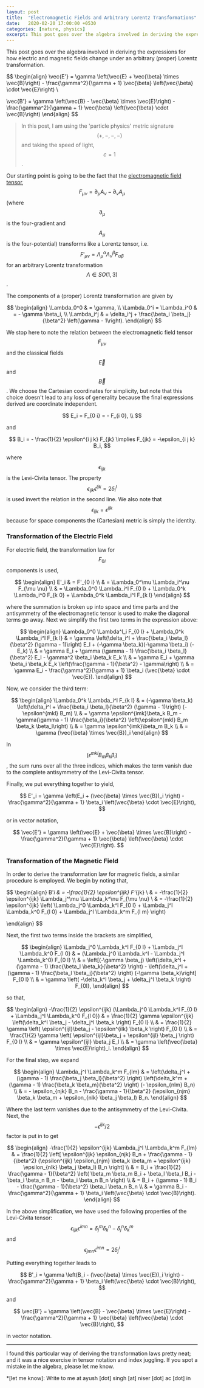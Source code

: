 ```yaml
---
layout: post
title:  "Electromagnetic Fields and Arbitrary Lorentz Transformations"
date:   2020-02-20 17:00:00 +0530
categories: [nature, physics]
excerpt: This post goes over the algebra involved in deriving the expressions of electric and magnetic fields under the most general Lorentz transformation. I could not find this anywhere else on the internet.
---
```


This post goes over the algebra involved in deriving the expressions for how
electric and magnetic fields change under an arbitrary (proper) Lorentz
transformation.

$$
\begin{align}
  \vec{E'} = \gamma \left(\vec{E} + \vec{\beta} \times \vec{B}\right)
    - \frac{\gamma^2}{\gamma + 1} 
        \vec{\beta} \left(\vec{\beta} \cdot \vec{E}\right) \\

  \vec{B'} = \gamma \left(\vec{B} - \vec{\beta} \times \vec{E}\right)
    - \frac{\gamma^2}{\gamma + 1} 
        \vec{\beta} \left(\vec{\beta} \cdot \vec{B}\right)
\end{align}
$$

>In this post, I am using the 'particle physics' metric signature 
>$$(+, -, -, -)$$ and taking the speed of light, $$c = 1$$.

Our starting point is going to be the fact that the 
[electromagnetic field tensor](https://en.wikipedia.org/wiki/Electromagnetic_tensor), 
$$ F_{\mu \nu} = \partial_\mu A_\nu - \partial_\nu A_\mu $$ 
(where $$\partial_\mu$$ is the four-gradient and $$A_\mu$$ is the
four-potential) transforms like a Lorentz tensor, i.e. 
$$ F'_{\mu \nu} = \Lambda_\mu^\alpha \Lambda_\nu^\beta F_{\alpha \beta} $$ for
an arbitrary Lorentz transformation $$\Lambda \in SO(1, 3)$$. 

The components of a (proper) Lorentz transformation are given by

$$
\begin{align}
  \Lambda_0^0 & = \gamma, \\
  \Lambda_0^i = \Lambda_i^0 & = - \gamma \beta_i, \\
  \Lambda_i^j & = \delta_i^j + \frac{\beta_i \beta_j}{\beta^2} 
    \left(\gamma - 1\right).
\end{align}
$$

We stop here to note the relation between the electromagnetic field tensor
$$F_{\mu \nu}$$ and the classical fields $$\vec{E}$$ and $$\vec{B}$$. We choose
the Cartesian coordinates for simplicity, but note that this choice doesn't
lead to any loss of generality because the final expressions derived are
coordinate independent.

$$
  E_i = F_{0 i} = - F_{i 0}, \\
$$

and

$$
  B_i = - \frac{1}{2} \epsilon^{i j k} F_{jk} 
    \implies F_{jk} = -\epsilon_{i j k} B_i,
$$

where $$\epsilon_{ijk}$$ is the Levi-Civita tensor. The property
$$\epsilon_{ijk} \epsilon^{ljk} = 2 \delta_i^l$$ is used invert the relation in
the second line. We also note that $$\epsilon_{ijk} = \epsilon^{ijk}$$ because
for space components the (Cartesian) metric is simply the identity.

### Transformation of the Electric Field

For electric field, the transformation law for $$F_{0 i}$$ components is used,

$$
\begin{align}
  E'_i & = F'_{0 i} \\
         & = \Lambda_0^\mu \Lambda_i^\nu F_{\mu \nu} \\
         & = \Lambda_0^0 \Lambda_i^l F_{0 l} 
              + \Lambda_0^k \Lambda_i^0 F_{k 0}
              + \Lambda_0^k \Lambda_i^l F_{k l}
\end{align}
$$

where the summation is broken up into space and time parts and the antisymmetry
of the electromagnetic tensor is used to make the diagonal terms go away. Next
we simplify the first two terms in the expression above:

$$
\begin{align}
  \Lambda_0^0 \Lambda^l_i F_{0 l} + \Lambda_0^k \Lambda_i^l F_{k l}
    & = \gamma \left(\delta_i^l 
          + \frac{\beta_i \beta_l}{\beta^2} (\gamma - 1)\right) E_l
            + (-\gamma \beta_k)(-\gamma \beta_i) (-E_k) \\
    & = \gamma E_i
          + \gamma (\gamma - 1) \frac{\beta_i \beta_l}{\beta^2} E_l
          - \gamma^2 \beta_i \beta_k E_k \\
    & = \gamma E_i
          + \gamma \beta_i \beta_k E_k
              \left(\frac{\gamma - 1}{\beta^2} - \gamma\right) \\
    & = \gamma E_i
          - \frac{\gamma^2}{\gamma + 1} \beta_i
              (\vec{\beta} \cdot \vec{E}).
\end{align}
$$

Now, we consider the third term:

$$
\begin{align}
  \Lambda_0^k \Lambda_i^l F_{k l}
    & = (-\gamma \beta_k) \left(\delta_i^l 
          + \frac{\beta_i \beta_l}{\beta^2} (\gamma - 1)\right)
            (- \epsilon^{mkl} B_m) \\
    & = \gamma \epsilon^{imk}\beta_k B_m - \gamma(\gamma - 1)
          \frac{\beta_i}{\beta^2} 
             \left(\epsilon^{mkl} B_m \beta_k \beta_l\right) \\
    & = \gamma \epsilon^{imk}\beta_m B_k \\
    & = \gamma (\vec{\beta} \times \vec{B})_i
\end{align}
$$

In $$\left(\epsilon^{mkl} B_m \beta_k \beta_l\right)$$, the sum runs
over all the three indices, which makes the term vanish due to the complete
antisymmetry of the Levi-Civita tensor.

Finally, we put everything together to yield,

$$
E'_i = \gamma \left(E_i + (\vec{\beta} \times \vec{B})_i \right)
          - \frac{\gamma^2}{\gamma + 1} 
              \beta_i \left(\vec{\beta} \cdot \vec{E}\right),
$$

or in vector notation,

$$
  \vec{E'} = \gamma \left(\vec{E} + \vec{\beta} \times \vec{B}\right)
    - \frac{\gamma^2}{\gamma + 1} 
        \vec{\beta} \left(\vec{\beta} \cdot \vec{E}\right).
$$

### Transformation of the Magnetic Field

In order to derive the transformation law for magnetic fields, a similar
procedure is employed. We begin by noting that,

$$
\begin{align}
  B'_i & = -\frac{1}{2} \epsilon^{ijk} F'_{jk} \\
       & = -\frac{1}{2} \epsilon^{ijk} \Lambda_j^\mu \Lambda_k^\nu F_{\mu \nu} \\
       & = -\frac{1}{2} \epsilon^{ijk} \left( 
              \Lambda_j^0 \Lambda_k^l F_{0 l} 
                + \Lambda_j^l \Lambda_k^0 F_{l 0}
                + \Lambda_j^l \Lambda_k^m F_{l m} \right)

\end{align}
$$

Next, the first two terms inside the brackets are simplified,

$$
\begin{align}
  \Lambda_j^0 \Lambda_k^l F_{0 l} + \Lambda_j^l \Lambda_k^0 F_{l 0}
    & = (\Lambda_j^0 \Lambda_k^l - \Lambda_j^l \Lambda_k^0) F_{0 l} \\
    & = \left[(-\gamma \beta_j) 
            \left(\delta_k^l + (\gamma - 1) 
              \frac{\beta_l \beta_k}{\beta^2} \right)
          - \left(\delta_j^l + (\gamma - 1)
              \frac{\beta_l \beta_j}{\beta^2} \right)
            (-\gamma \beta_k)\right] F_{0 l} \\
    & = \gamma \left( -\delta_k^l \beta_j + \delta_j^l \beta_k \right) F_{0l},
\end{align}
$$

so that,

$$
\begin{align}
  -\frac{1}{2} \epsilon^{ijk} 
      (\Lambda_j^0 \Lambda_k^l F_{0 l} + \Lambda_j^l \Lambda_k^0 F_{l 0})
    & = \frac{1}{2} \gamma \epsilon^{ijk} 
      \left(\delta_k^l \beta_j - \delta_j^l \beta_k \right) F_{0 l} \\
    & = \frac{1}{2} \gamma
      \left( \epsilon^{ijl}\beta_j - \epsilon^{ilk} \beta_k \right) F_{0 l} \\
    & = \frac{1}{2} \gamma
      \left( \epsilon^{ijl}\beta_j + \epsilon^{ijl} \beta_j \right) F_{0 l} \\
    & = \gamma \epsilon^{ijl} \beta_j E_l \\
    & = \gamma \left(\vec{\beta} \times \vec{E}\right)_i.
\end{align}
$$

For the final step, we expand

$$
\begin{align}
  \Lambda_j^l \Lambda_k^m F_{lm}
    & = \left(\delta_j^l + (\gamma - 1) \frac{\beta_j \beta_l}{\beta^2} \right)
        \left(\delta_k^m + (\gamma - 1) \frac{\beta_k \beta_m}{\beta^2} \right)
        (- \epsilon_{nlm} B_n) \\
    & = - \epsilon_{njk} B_n - \frac{\gamma - 1}{\beta^2}
        (\epsilon_{njm} \beta_k \beta_m
          + \epsilon_{nlk} \beta_j \beta_l) B_n.
\end{align}
$$

Where the last term vanishes due to the antisymmetry of the Levi-Civita. Next,
the $$-\epsilon^{ijk}/2$$ factor is put in to get

$$
\begin{align}
  -\frac{1}{2} \epsilon^{ijk} \Lambda_j^l \Lambda_k^m F_{lm}
    & = \frac{1}{2} \left[
          \epsilon^{ijk} \epsilon_{njk} B_n
            + \frac{\gamma - 1}{\beta^2}
                (\epsilon^{ijk} \epsilon_{njm} \beta_k \beta_m + 
                  \epsilon^{ijk} \epsilon_{nlk} \beta_j \beta_l) B_n
          \right] \\
    & = B_i + \frac{1}{2} \frac{\gamma - 1}{\beta^2} \left(
          \beta_m \beta_m B_i + \beta_l \beta_l B_i 
            - \beta_i \beta_n B_n - \beta_i \beta_n B_n
          \right) \\
    & = B_i + (\gamma - 1) B_i 
        - \frac{\gamma - 1}{\beta^2} \beta_i \beta_n B_n \\
    & = \gamma B_i - \frac{\gamma^2}{\gamma + 1} \beta_i 
          \left(\vec{\beta} \cdot \vec{B}\right).
\end{align}
$$

In the above simplification, we have used the following properties of the
Levi-Civita tensor: $$ \epsilon_{ijk} \epsilon^{imn} = \delta_j^m \delta_k^n -
\delta_j^n \delta_k^m $$ and $$ \epsilon_{jmn} \epsilon^{imn} = 2 \delta^i_j $$

Putting everything together leads to

$$
B'_i = \gamma \left(B_i - (\vec{\beta} \times \vec{E})_i \right)
          - \frac{\gamma^2}{\gamma + 1} 
              \beta_i \left(\vec{\beta} \cdot \vec{B}\right),
$$

and

$$
  \vec{B'} = \gamma \left(\vec{B} - \vec{\beta} \times \vec{E}\right)
    - \frac{\gamma^2}{\gamma + 1} 
        \vec{\beta} \left(\vec{\beta} \cdot \vec{B}\right),
$$

in vector notation.

-----

I found this particular way of deriving the transformation laws pretty neat;
and it was a nice exercise in tensor notation and index juggling.
If you spot a mistake in the algebra, please let me know.

*[let me know]: Write to me at ayush [dot] singh [at] niser [dot] ac [dot] in
